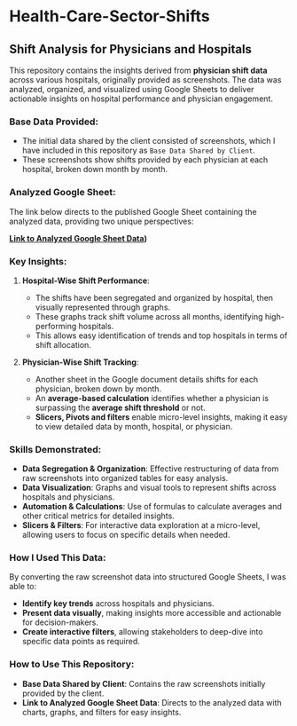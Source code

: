 # Health-Care-Sector-Shifts
## **Shift Analysis for Physicians and Hospitals**

This repository contains the insights derived from **physician shift data** across various hospitals, originally provided as screenshots. The data was analyzed, organized, and visualized using Google Sheets to deliver actionable insights on hospital performance and physician engagement. 

### **Base Data Provided:**
- The initial data shared by the client consisted of screenshots, which I have included in this repository as `Base Data Shared by Client`.
- These screenshots show shifts provided by each physician at each hospital, broken down month by month.

### **Analyzed Google Sheet:**
The link below directs to the published Google Sheet containing the analyzed data, providing two unique perspectives:

**[Link to Analyzed Google Sheet Data](https://docs.google.com/spreadsheets/d/e/2PACX-1vR3R5D-yAexFR5jlEtIxBPte9ltu9ye6ak5pr9BzN7nhhM4LhRSi8CBk4Yva4LAlg/pubhtml))**

### **Key Insights:**

1. **Hospital-Wise Shift Performance**:
   - The shifts have been segregated and organized by hospital, then visually represented through graphs.
   - These graphs track shift volume across all months, identifying high-performing hospitals.
   - This allows easy identification of trends and top hospitals in terms of shift allocation.

2. **Physician-Wise Shift Tracking**:
   - Another sheet in the Google document details shifts for each physician, broken down by month.
   - An **average-based calculation** identifies whether a physician is surpassing the **average shift threshold** or not.
   - **Slicers, Pivots and filters** enable micro-level insights, making it easy to view detailed data by month, hospital, or physician.

### **Skills Demonstrated:**
- **Data Segregation & Organization**: Effective restructuring of data from raw screenshots into organized tables for easy analysis.
- **Data Visualization**: Graphs and visual tools to represent shifts across hospitals and physicians.
- **Automation & Calculations**: Use of formulas to calculate averages and other critical metrics for detailed insights.
- **Slicers & Filters**: For interactive data exploration at a micro-level, allowing users to focus on specific details when needed.

### **How I Used This Data:**
By converting the raw screenshot data into structured Google Sheets, I was able to:
- **Identify key trends** across hospitals and physicians.
- **Present data visually**, making insights more accessible and actionable for decision-makers.
- **Create interactive filters**, allowing stakeholders to deep-dive into specific data points as required.

### **How to Use This Repository:**
- **Base Data Shared by Client**: Contains the raw screenshots initially provided by the client.
- **Link to Analyzed Google Sheet Data**: Directs to the analyzed data with charts, graphs, and filters for easy insights.
